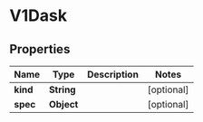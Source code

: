 
# V1Dask

## Properties
Name | Type | Description | Notes
------------ | ------------- | ------------- | -------------
**kind** | **String** |  |  [optional]
**spec** | **Object** |  |  [optional]



